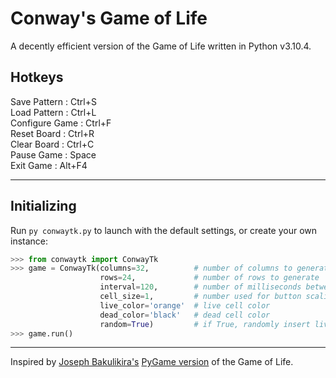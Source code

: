 # Conway's Game of Life

A decently efficient version of the Game of Life written in Python v3.10.4.

## Hotkeys
Save Pattern   : Ctrl+S  
Load Pattern   : Ctrl+L  
Configure Game : Ctrl+F  
Reset Board    : Ctrl+R  
Clear Board    : Ctrl+C  
Pause Game     : Space  
Exit Game      : Alt+F4  

---

## Initializing

Run `py conwaytk.py` to launch with the default settings, or create your own instance:
```python
>>> from conwaytk import ConwayTk
>>> game = ConwayTk(columns=32,          # number of columns to generate
                    rows=24,             # number of rows to generate
                    interval=120,        # number of milliseconds between each life cycle
                    cell_size=1,         # number used for button scaling, accepts values of 1-10
                    live_color='orange'  # live cell color
                    dead_color='black'   # dead cell color
                    random=True)         # if True, randomly insert live cells into the data array
>>> game.run()
```
---

Inspired by [Joseph Bakulikira's](https://github.com/Josephbakulikira) [PyGame version](https://github.com/Josephbakulikira/Conway-s-Game-of-life---Python) of the Game of Life.
